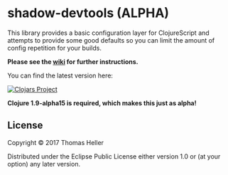 # shadow-devtools (ALPHA)

This library provides a basic configuration layer for ClojureScript and attempts to provide some good defaults so you can limit the amount of config repetition for your builds. 

**Please see the [wiki](https://github.com/thheller/shadow-devtools/wiki/Using-shadow-devtools) for further instructions.**

You can find the latest version here:

[![Clojars Project](https://img.shields.io/clojars/v/thheller/shadow-devtools.svg)](https://clojars.org/thheller/shadow-devtools)

**Clojure 1.9-alpha15 is required, which makes this just as alpha!**

## License

Copyright © 2017 Thomas Heller

Distributed under the Eclipse Public License either version 1.0 or (at
your option) any later version.

